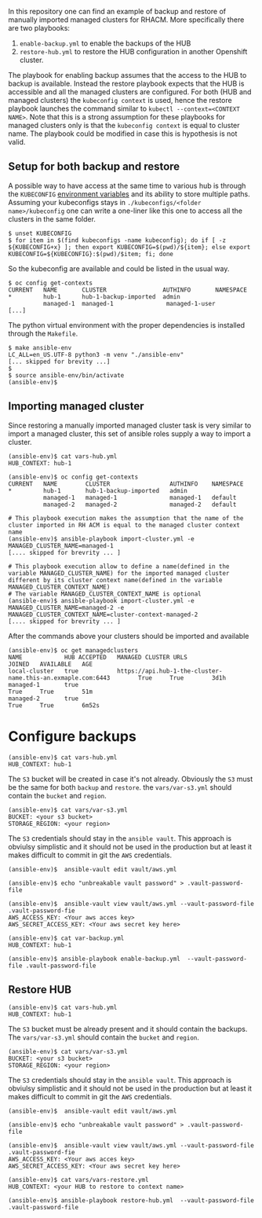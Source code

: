 In this repository one can find an example of backup and restore of manually imported managed clusters for RHACM. More specifically there are two playbooks:
1. `enable-backup.yml` to enable the backups of the HUB
2. `restore-hub.yml` to restore the HUB configuration in another Openshift cluster.

The playbook for enabling backup assumes that the access to the HUB to backup is available. 
 Instead the restore playbook expects that the HUB is accessible and all the managed clusters are configured. For both (HUB and managed clusters) the `kubeconfig context` is used, hence the restore playbook launches the command similar to `kubectl --context=<CONTEXT NAME>`. Note that this is a strong assumption for these playbooks for managed clusters only is that the `kubeconfig context` is equal to cluster name. The playbook could be modified in case this is hypothesis is not valid.


## Setup for both backup and restore
A possible way to have access at the same time to various hub is through the `KUBECONFIG` [environment variables](https://kubernetes.io/docs/tasks/access-application-cluster/configure-access-multiple-clusters/#linux-1) and its ability to store multiple paths. 
Assuming your kubeconfigs stays in `./kubeconfigs/<folder name>/kubeconfig`  one can write a one-liner like this one to access all the clusters in the same folder.

```shell
$ unset KUBECONFIG
$ for item in $(find kubeconfigs -name kubeconfig); do if [ -z ${KUBECONFIG+x} ]; then export KUBECONFIG=$(pwd)/${item}; else export KUBECONFIG=${KUBECONFIG}:$(pwd)/$item; fi; done
```

So the kubeconfig are available and could be listed in the usual way.

```shell
$ oc config get-contexts
CURRENT   NAME       CLUSTER                AUTHINFO       NAMESPACE 
*         hub-1      hub-1-backup-imported  admin
          managed-1  managed-1               managed-1-user
[...]
```

The python virtual environment with the proper dependencies is installed through the `Makefile`.


```shell
$ make ansible-env
LC_ALL=en_US.UTF-8 python3 -m venv "./ansible-env"
[... skipped for brevity ...]
$
$ source ansible-env/bin/activate
(ansible-env)$
```

## Importing managed cluster

Since restoring a manually imported managed cluster task is very similar to import a managed cluster, this set of ansible roles supply a way to import a cluster.

```shell
(ansible-env)$ cat vars-hub.yml
HUB_CONTEXT: hub-1
```

```shell
(ansible-env)$ oc config get-contexts
CURRENT   NAME        CLUSTER                 AUTHINFO    NAMESPACE
*         hub-1       hub-1-backup-imported   admin       
          managed-1   managed-1               managed-1   default
          managed-2   managed-2               managed-2   default
```

```shell
# This playbook execution makes the assumption that the name of the cluster imported in RH ACM is equal to the managed cluster context name
(ansible-env)$ ansible-playbook import-cluster.yml -e MANAGED_CLUSTER_NAME=managed-1
[.... skipped for brevrity ... ]

# This playbook execution allow to define a name(defined in the variable MANAGED_CLUSTER_NAME) for the imported managed cluster different by its cluster context name(defined in the variable MANAGED_CLUSTER_CONTEXT_NAME)
# The variable MANAGED_CLUSTER_CONTEXT_NAME is optional
(ansible-env)$ ansible-playbook import-cluster.yml -e MANAGED_CLUSTER_NAME=managed-2 -e MANAGED_CLUSTER_CONTEXT_NAME=cluster-context-managed-2
[.... skipped for brevrity ... ]
```

After the commands above your clusters should be imported and available

```shell
(ansible-env)$ oc get managedclusters
NAME            HUB ACCEPTED   MANAGED CLUSTER URLS                                               JOINED   AVAILABLE   AGE
local-cluster   true           https://api.hub-1-the-cluster-name.this-an.exmaple.com:6443        True     True        3d1h
managed-1       true                                                                              True     True        51m
managed-2       true                                                                              True     True        6m52s
```


# Configure backups

```shell
(ansible-env)$ cat vars-hub.yml
HUB_CONTEXT: hub-1
```

The `S3` bucket will be created in case it's not already. 
Obviously the `S3` must be the same for both `backup` and `restore`. the `vars/var-s3.yml` should contain the `bucket` and `region`.


```shell
(ansible-env)$ cat vars/var-s3.yml
BUCKET: <your s3 bucket>
STORAGE_REGION: <your region>
```

The `S3` credentials should stay in the `ansible vault`. This approach is obviulsy simplistic and it should not be used in the production but at least it makes difficult to commit in git the `AWS` credentials.

```shell
(ansible-env)$  ansible-vault edit vault/aws.yml
```

```shell
(ansible-env)$ echo "unbreakable vault password" > .vault-password-file
```

```shell
(ansible-env)$  ansible-vault view vault/aws.yml --vault-password-file .vault-password-fie 
AWS_ACCESS_KEY: <Your aws acces key>
AWS_SECRET_ACCESS_KEY: <Your aws secret key here>
```


```shell
(ansible-env)$ cat var-backup.yml
HUB_CONTEXT: hub-1
```


```shell
(ansible-env)$ ansible-playbook enable-backup.yml  --vault-password-file .vault-password-file 
```

## Restore HUB

```shell
(ansible-env)$ cat vars-hub.yml
HUB_CONTEXT: hub-1
```

The `S3` bucket must be already present and it should contain the backups.
The `vars/var-s3.yml` should contain the `bucket` and `region`.


```shell
(ansible-env)$ cat vars/var-s3.yml
BUCKET: <your s3 bucket>
STORAGE_REGION: <your region>
```

The `S3` credentials should stay in the `ansible vault`. This approach is obviulsy simplistic and it should not be used in the production but at least it makes difficult to commit in git the `AWS` credentials.

```shell
(ansible-env)$  ansible-vault edit vault/aws.yml
```

```shell
(ansible-env)$ echo "unbreakable vault password" > .vault-password-file
```

```shell
(ansible-env)$  ansible-vault view vault/aws.yml --vault-password-file .vault-password-fie 
AWS_ACCESS_KEY: <Your aws acces key>
AWS_SECRET_ACCESS_KEY: <Your aws secret key here>
```


```shell
(ansible-env)$ cat vars/vars-restore.yml
HUB_CONTEXT: <your HUB to restore to context name>
```


```shell
(ansible-env)$ ansible-playbook restore-hub.yml  --vault-password-file .vault-password-file 
```
